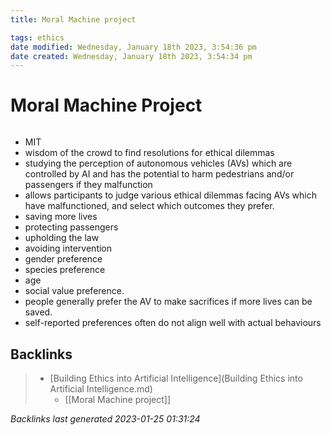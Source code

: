 ```yaml
---
title: Moral Machine project

tags: ethics 
date modified: Wednesday, January 18th 2023, 3:54:36 pm
date created: Wednesday, January 18th 2023, 3:54:34 pm
---
```


# Moral Machine Project
```toc
```

- MIT
- wisdom of the crowd to find resolutions for ethical dilemmas
- studying the perception of autonomous vehicles (AVs) which are controlled by AI and has the potential to harm pedestrians and/or passengers if they malfunction
- allows participants to judge various ethical dilemmas facing AVs which have malfunctioned, and select which outcomes they prefer.
- saving more lives
- protecting passengers
- upholding the law
- avoiding intervention
- gender preference
- species preference
- age
- social value preference.
- people generally prefer the AV to make sacrifices if more lives can be saved.
- self-reported preferences often do not align well with actual behaviours

## Backlinks

> - [Building Ethics into Artificial Intelligence](Building Ethics into Artificial Intelligence.md)
>   - [[Moral Machine project]]

_Backlinks last generated 2023-01-25 01:31:24_
